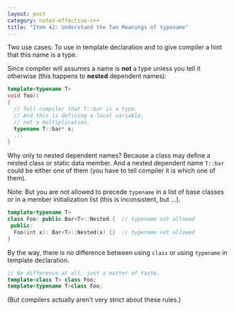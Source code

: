 ```yaml
---
layout: post
category: notes-effective-c++
title: "Item 42: Understand the Two Meanings of typename"
---
```


Two use cases: To use in template declaration and to give compiler a hint that this name is a type.

Since compiler will assumes a name is **not** a type unless you tell it otherwise (this happens to **nested** dependent names):

```c++
template<typename T>
void foo()
{
  // Tell compiler that T::bar is a type.
  // And this is defining a local variable,
  // not a multiplication.
  typename T::bar* x;
  ...
}
```

Why only to nested dependent names?
Because a class may define a nested class or static data member.
And a nested dependent name `T::bar` could be either one of them (you have to tell compiler it is which one of them).

Note: But you are not allowed to precede `typename` in a list of base classes or in a member initialization list (this is inconsistent, but ...).

```c++
template<typename T>
class Foo: public Bar<T>::Nested {  // typename not allowed
 public:
  Foo(int x): Bar<T>::Nested(x) {}  // typename not allowed
}
```

By the way, there is no difference between using `class` or using `typename` in template declaration.

```c++
// No difference at all; just a matter of taste.
template<class T> class Foo;
template<typename T>class Foo;
```

(But compilers actually aren't very strict about these rules.)
